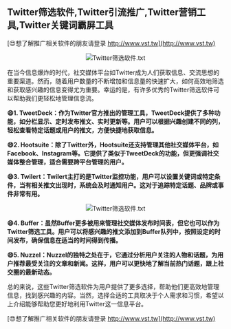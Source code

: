 ## **Twitter筛选软件,Twitter引流推广,Twitter营销工具,Twitter关键词霸屏工具**

[😍想了解推广相关软件的朋友请登录 http://www.vst.tw](http://www.vst.tw)

 <center><img src="https://vst.tw/MP4/tuiguang/png/7.png" alt="Twitter筛选软件.txt"></center>

在当今信息爆炸的时代，社交媒体平台如Twitter成为人们获取信息、交流思想的重要渠道。然而，随着用户数量的不断增加和信息量的快速扩大，如何高效地筛选和获取感兴趣的信息变得尤为重要。幸运的是，有许多优秀的Twitter筛选软件可以帮助我们更轻松地管理信息流。

**😄1. TweetDeck：作为Twitter官方推出的管理工具，TweetDeck提供了多种功能，如分栏显示、定时发布推文、实时更新等。用户可以根据兴趣创建不同的列，轻松查看特定话题或用户的推文，方便快捷地获取信息。**

**😄2. Hootsuite：除了Twitter外，Hootsuite还支持管理其他社交媒体平台，如Facebook、Instagram等。它提供了类似于TweetDeck的功能，但更强调社交媒体整合管理，适合需要跨平台管理的用户。**

**😄3. Twilert：Twilert主打的是Twitter监控功能，用户可以设置关键词或特定条件，当有相关推文出现时，系统会及时通知用户。这对于追踪特定话题、品牌或事件非常有用。**

 <center><img src="https://vst.tw/MP4/tuiguang/png/5.png" alt="Twitter筛选软件.txt"></center>

**😄4. Buffer：虽然Buffer更多被用来管理社交媒体发布时间表，但它也可以作为Twitter筛选工具。用户可以将感兴趣的推文添加到Buffer队列中，按照设定的时间发布，确保信息在适当的时间得到传播。**

**😄5. Nuzzel：Nuzzel的独特之处在于，它通过分析用户关注的人物和话题，为用户推荐最受关注的文章和新闻。这样，用户可以更快地了解当前热门话题，跟上社交圈的最新动态。**

总的来说，这些Twitter筛选软件为用户提供了更多选择，帮助他们更高效地管理信息，找到感兴趣的内容。当然，选择合适的工具取决于个人需求和习惯，希望以上介绍能够帮助您更好地利用Twitter这一信息平台。

[😍想了解推广相关软件的朋友请登录 http://www.vst.tw](http://www.vst.tw)




